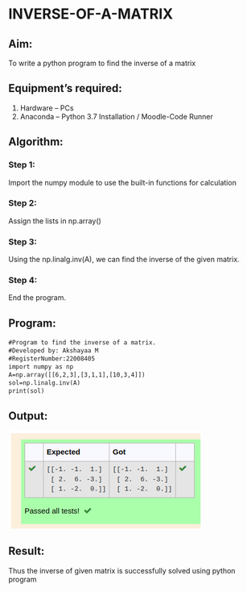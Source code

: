 # INVERSE-OF-A-MATRIX
## Aim:
To write a python program to find the inverse of a matrix
## Equipment’s required:
1. 	Hardware – PCs
2. 	Anaconda – Python 3.7 Installation / Moodle-Code Runner
## Algorithm:
### Step 1:
Import the numpy module to use the built-in functions for calculation
### Step 2: 
Assign the lists in np.array()
### Step 3:
 Using the np.linalg.inv(A), we can find the inverse of the given matrix.
### Step 4: 
End the program.
## Program:
```
#Program to find the inverse of a matrix.
#Developed by: Akshayaa M
#RegisterNumber:22008405
import numpy as np
A=np.array([[6,2,3],[3,1,1],[10,3,4]])
sol=np.linalg.inv(A)
print(sol)
```

## Output:

![inverse-of-a-matrix](inverse.png)

## Result:
Thus the inverse of given matrix is successfully solved using python program

